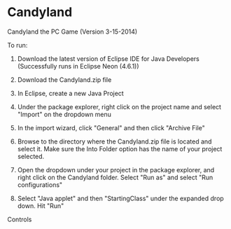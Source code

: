 # Candyland
Candyland the PC Game (Version 3-15-2014)

To run:

1. Download the latest version of Eclipse IDE for Java Developers (Successfully runs in Eclipse Neon (4.6.1))

2. Download the Candyland.zip file

3. In Eclipse, create a new Java Project

4. Under the package explorer, right click on the project name and select "Import" on the dropdown menu

5. In the import wizard, click "General" and then click "Archive File"

6. Browse to the directory where the Candyland.zip file is located and select it. Make sure the Into Folder option has the name of your project selected.

7. Open the dropdown under your project in the package explorer, and right click on the Candyland folder. Select "Run as" and select "Run configurations"

8. Select "Java applet" and then "StartingClass" under the expanded drop down. Hit "Run"

Controls


